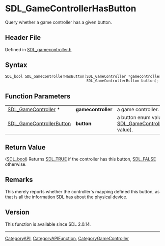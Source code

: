 # SDL_GameControllerHasButton

Query whether a game controller has a given button.

## Header File

Defined in [SDL_gamecontroller.h](https://github.com/libsdl-org/SDL/blob/SDL2/include/SDL_gamecontroller.h)

## Syntax

```c
SDL_bool SDL_GameControllerHasButton(SDL_GameController *gamecontroller,
                                     SDL_GameControllerButton button);
```

## Function Parameters

|                                                      |                    |                                                                                      |
| ---------------------------------------------------- | ------------------ | ------------------------------------------------------------------------------------ |
| [SDL_GameController](SDL_GameController) *           | **gamecontroller** | a game controller.                                                                   |
| [SDL_GameControllerButton](SDL_GameControllerButton) | **button**         | a button enum value (an [SDL_GameControllerButton](SDL_GameControllerButton) value). |

## Return Value

([SDL_bool](SDL_bool)) Returns [SDL_TRUE](SDL_TRUE) if the controller has
this button, [SDL_FALSE](SDL_FALSE) otherwise.

## Remarks

This merely reports whether the controller's mapping defined this button,
as that is all the information SDL has about the physical device.

## Version

This function is available since SDL 2.0.14.





----
[CategoryAPI](CategoryAPI), [CategoryAPIFunction](CategoryAPIFunction), [CategoryGameController](CategoryGameController)

